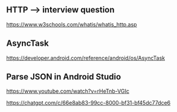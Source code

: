 
HTTP --> interview question
-
https://www.w3schools.com/whatis/whatis_http.asp

AsyncTask
-
https://developer.android.com/reference/android/os/AsyncTask

Parse JSON in Android Studio
-
https://www.youtube.com/watch?v=rHeTnb-VGIc

https://chatgpt.com/c/66e8ab83-99cc-8000-bf31-bf45dc77dce6

